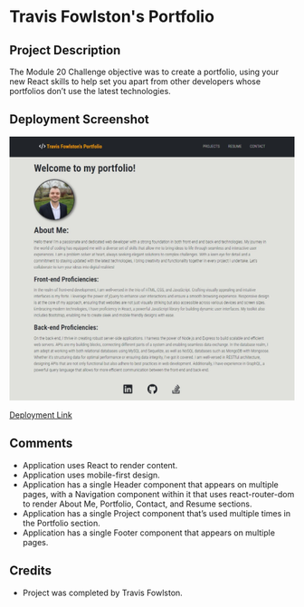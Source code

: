 # Travis Fowlston's Portfolio

## Project Description

The Module 20 Challenge objective was to create a portfolio, using your new React skills to help set you apart from other developers whose portfolios don’t use the latest technologies.

## Deployment Screenshot

![deployment-screenshot](./src/assets/my-portfolio.jpg)

[Deployment Link]()

## Comments

- Application uses React to render content.
- Application uses mobile-first design.
- Application has a single Header component that appears on multiple pages, with a Navigation component within it that uses react-router-dom to render About Me, Portfolio, Contact, and Resume sections.
- Application has a single Project component that’s used multiple times in the Portfolio section.
- Application has a single Footer component that appears on multiple pages.

## Credits

- Project was completed by Travis Fowlston.
